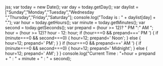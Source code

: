 <!doctype html>
<html>
 <head> 
  <meta charset="utf-8"> 
  <title>JavaScript current day and time</title> 
 </head> 
 <body> 
 </body>
</html>

jss;
var today = new Date();
  var day = today.getDay();
  var daylist = ["Sunday","Monday","Tuesday","Wednesday ","Thursday","Friday","Saturday"];
  console.log("Today is : " + daylist[day] + ".");
  var hour = today.getHours();
  var minute = today.getMinutes();
  var second = today.getSeconds();
  var prepand = (hour >= 12)? " PM ":" AM ";
  hour = (hour >= 12)? hour - 12: hour;
  if (hour===0 && prepand===' PM ') 
  { 
  if (minute===0 && second===0)
  { 
  hour=12;
  prepand=' Noon';
  } 
  else
  { 
  hour=12;
  prepand=' PM';
  } 
  } 
  if (hour===0 && prepand===' AM ') 
  { 
  if (minute===0 && second===0)
  { 
  hour=12;
  prepand=' Midnight';
  } 
  else
  { 
  hour=12;
  prepand=' AM';
  } 
  } 
console.log("Current Time : "+hour + prepand + " : " + minute + " : " + second);
